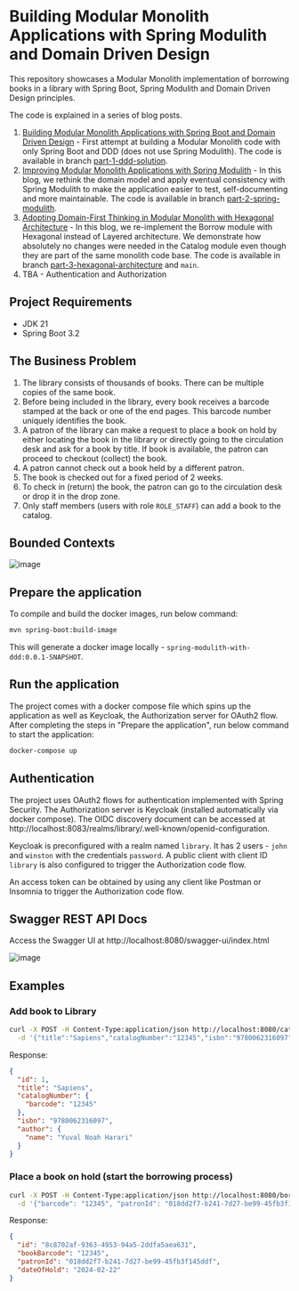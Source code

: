 # Building Modular Monolith Applications with Spring Modulith and Domain Driven Design

This repository showcases a Modular Monolith implementation of borrowing books in a library with 
Spring Boot, Spring Modulith and Domain Driven Design principles.

The code is explained in a series of blog posts.

1. [Building Modular Monolith Applications with Spring Boot and Domain Driven Design](https://itnext.io/building-modular-monolith-applications-with-spring-boot-and-domain-driven-design-d3299b300850?sk=3c3179d82508b50cc490a2a47074804f) - First attempt at building a Modular Monolith code with only Spring Boot and DDD (does not use Spring Modulith). The code is available in branch [part-1-ddd-solution](https://github.com/xsreality/spring-modulith-with-ddd/tree/part-1-ddd-solution).
2. [Improving Modular Monolith Applications with Spring Modulith](https://itnext.io/improving-modular-monolith-applications-with-spring-modulith-edecc787f63c?sk=051ea353e17154843886705fb90ed64a) - In this blog, we rethink the domain model and apply eventual consistency with Spring Modulith to make the application easier to test, self-documenting and more maintainable. The code is available in branch [part-2-spring-modulith](https://github.com/xsreality/spring-modulith-with-ddd/tree/part-2-spring-modulith).
3. [Adopting Domain-First Thinking in Modular Monolith with Hexagonal Architecture](https://itnext.io/adopting-domain-first-thinking-in-modular-monolith-with-hexagonal-architecture-f9e4921ac18d?sk=9364f2aac410c7b72e75e189bfa240e9) - In this blog, we re-implement the Borrow module with Hexagonal instead of Layered architecture. We demonstrate how absolutely no changes were needed in the Catalog module even though they are part of the same monolith code base. The code is available in branch [part-3-hexagonal-architecture](https://github.com/xsreality/spring-modulith-with-ddd/tree/part-3-hexagonal-architecture) and `main`.
4. TBA - Authentication and Authorization

## Project Requirements

* JDK 21
* Spring Boot 3.2

## The Business Problem

1. The library consists of thousands of books. There can be multiple copies of the same book.
2. Before being included in the library, every book receives a barcode stamped at the back or one of the end pages. This barcode number uniquely identifies the book.
3. A patron of the library can make a request to place a book on hold by either locating the book in the library or directly going to the circulation desk and ask for a book by title. If book is available, the patron can proceed to checkout (collect) the book. 
4. A patron cannot check out a book held by a different patron.
5. The book is checked out for a fixed period of 2 weeks.
6. To check in (return) the book, the patron can go to the circulation desk or drop it in the drop zone.
7. Only staff members (users with role `ROLE_STAFF`) can add a book to the catalog.

## Bounded Contexts

![image](https://github.com/xsreality/spring-modulith-with-ddd/assets/4991449/2f8947e9-2630-411a-a14b-099f4bcfed89)

## Prepare the application

To compile and build the docker images, run below command:

```bash
mvn spring-boot:build-image
```

This will generate a docker image locally - `spring-modulith-with-ddd:0.0.1-SNAPSHOT`.

## Run the application

The project comes with a docker compose file which spins up the application as well as Keycloak, the Authorization server for OAuth2 flow. After completing the steps in "Prepare the application", run below command to start the application:

```bash
docker-compose up
```

## Authentication

The project uses OAuth2 flows for authentication implemented with Spring Security. The Authorization server is Keycloak (installed automatically via docker compose). The OIDC discovery document can be accessed at http://localhost:8083/realms/library/.well-known/openid-configuration.

Keycloak is preconfigured with a realm named `library`. It has 2 users - `john` and `winston` with the credentials `password`. A public client with client ID `library` is also configured to trigger the Authorization code flow.

An access token can be obtained by using any client like Postman or Insomnia to trigger the Authorization code flow. 

## Swagger REST API Docs
Access the Swagger UI at http://localhost:8080/swagger-ui/index.html

![image](https://github.com/xsreality/spring-modulith-with-ddd/assets/4991449/fcfb3e49-3024-4850-ba6e-dfeb9211caff)

## Examples

### Add book to Library
```bash
curl -X POST -H Content-Type:application/json http://localhost:8080/catalog/books \
  -d '{"title":"Sapiens","catalogNumber":"12345","isbn":"9780062316097","author":"Yuval Noah Harari"}' | jq
```

Response:
```json
{
  "id": 1,
  "title": "Sapiens",
  "catalogNumber": {
    "barcode": "12345"
  },
  "isbn": "9780062316097",
  "author": {
    "name": "Yuval Noah Harari"
  }
}
```

### Place a book on hold (start the borrowing process)

```bash
curl -X POST -H Content-Type:application/json http://localhost:8080/borrow/holds \
  -d '{"barcode": "12345", "patronId": "018dd2f7-b241-7d27-be99-45fb3f145ddf"}' | jq
```

Response:
```json
{
  "id": "8c8702af-9363-4953-94a5-2ddfa5aea631",
  "bookBarcode": "12345",
  "patronId": "018dd2f7-b241-7d27-be99-45fb3f145ddf",
  "dateOfHold": "2024-02-22"
}
```
